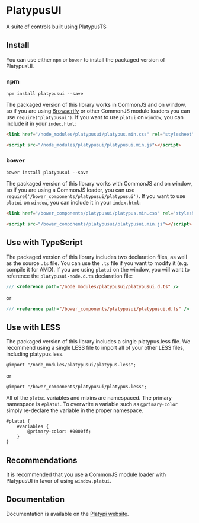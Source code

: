 PlatypusUI
==========

A suite of controls built using PlatypusTS

## Install

You can use either `npm` or `bower` to install the packaged version of PlatypusUI.

### npm

```shell
npm install platypusui --save
```

The packaged version of this library works in CommonJS and on window, so if you are using 
[Browserify](https://github.com/substack/node-browserify) or other CommonJS 
module loaders you can use `require('platypusui')`. If you want to use `platui` on 
`window`, you can include it in your `index.html`:

```html
<link href="/node_modules/platypusui/platypus.min.css" rel="stylesheet" />

<script src="/node_modules/platypusui/platypusui.min.js"></script>
```

### bower

```
bower install platypusui --save
```

The packaged version of this library works with CommonJS and on window, so if you are using a CommonJS 
loader, you can use `require('/bower_components/platypusui/platypusui')`. If you want 
to use `platui` on `window`, you can include it in your `index.html`:

```html
<link href="/bower_components/platypusui/platypus.min.css" rel="stylesheet" />

<script src="/bower_components/platypusui/platypusui.min.js"></script>
```

## Use with TypeScript

The packaged version of this library includes two declaration files, as well as the source `.ts` file. You 
can use the `.ts` file if you want to modify it (e.g. compile it for AMD). If you are 
using `platui` on the window, you will want to reference the `platypusui-node.d.ts` 
declaration file:

```ts
/// <reference path="/node_modules/platypusui/platypusui.d.ts" />
```

or

```ts
/// <reference path="/bower_components/platypusui/platypusui.d.ts" />
```

## Use with LESS
The packaged version of this library includes a single platypus.less file. We recommend using a single 
LESS file to import all of your other LESS files, including platypus.less.

```less
@import "/node_modules/platypusui/platypus.less";
```

or

```less
@import "/bower_components/platypusui/platypus.less";
```

All of the `platui` variables and mixins are namespaced. The primary namespace is `#platui`. To overwrite 
a variable such as `@primary-color` simply re-declare the variable in the proper namespace.

```less
#platui {
    #variables {
        @primary-color: #0000ff;
    }
}
```

## Recommendations

It is recommended that you use a CommonJS module loader with PlatypusUI in favor of 
using `window.platui`.

## Documentation

Documentation is available on the [Platypi website](http://getplatypi.com/docs).
